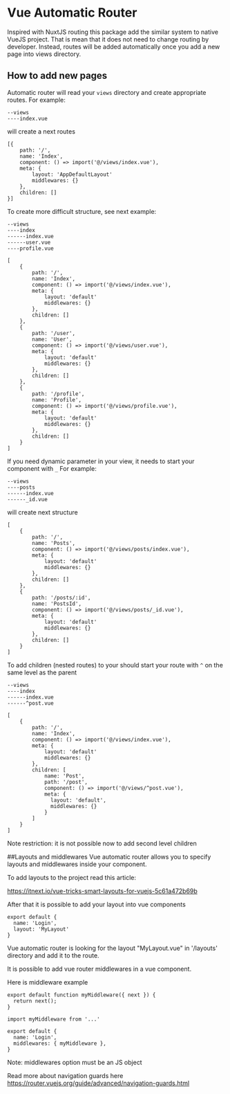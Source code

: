 # Vue Automatic Router
Inspired with NuxtJS routing this package add the similar system to native VueJS project.
That is mean that it does not need to change routing by developer.
Instead, routes will be added automatically once you add
a new page into views directory.

## How to add new pages
Automatic router will read your `views` directory and create appropriate routes.
For example:
```
--views
----index.vue
```
will create a next routes
```
[{
    path: '/',
    name: 'Index',
    component: () => import('@/views/index.vue'),
    meta: {
        layout: 'AppDefaultLayout'
        middlewares: {}
    },
    children: []
}]
```
To create more difficult structure, see next example:
```
--views
----index
------index.vue
------user.vue
----profile.vue
```
```
[
    {
        path: '/',
        name: 'Index',
        component: () => import('@/views/index.vue'),
        meta: {
            layout: 'default'
            middlewares: {}
        },
        children: []
    },
    {
        path: '/user',
        name: 'User',
        component: () => import('@/views/user.vue'),
        meta: {
            layout: 'default'
            middlewares: {}
        },
        children: []
    },
    {
        path: '/profile',
        name: 'Profile',
        component: () => import('@/views/profile.vue'),
        meta: {
            layout: 'default'
            middlewares: {}
        },
        children: []
    }
]
```

If you need dynamic parameter in your view, it needs to start your component with `_`
For example:
```
--views
----posts
------index.vue
------_id.vue
```
will create next structure
```
[
    {
        path: '/',
        name: 'Posts',
        component: () => import('@/views/posts/index.vue'),
        meta: {
            layout: 'default'
            middlewares: {}
        },
        children: []
    },
    {
        path: '/posts/:id',
        name: 'PostsId',
        component: () => import('@/views/posts/_id.vue'),
        meta: {
            layout: 'default'
            middlewares: {}
        },
        children: []
    }
]
```
To add children (nested routes) to your should start your route with `^` on the same level as the parent
```
--views
----index
------index.vue
------^post.vue
```
```
[
    {
        path: '/',
        name: 'Index',
        component: () => import('@/views/index.vue'),
        meta: {
            layout: 'default'
            middlewares: {}
        },
        children: [
            name: 'Post',
            path: '/post',
            component: () => import('@/views/^post.vue'),
            meta: {
              layout: 'default',
              middlewares: {}
            }
        ]
    }
]
```

Note restriction: it is not possible now to add second level children

##Layouts and middlewares
Vue automatic router allows you to specify layouts and middlewares inside your component.

To add layouts to the project read this article:

https://itnext.io/vue-tricks-smart-layouts-for-vuejs-5c61a472b69b

After that it is possible to add your layout into vue components
```
export default {
  name: 'Login',
  layout: 'MyLayout'
}
```
Vue automatic router is looking for the layout "MyLayout.vue" in '/layouts' directory and add it to the route.

It is possible to add vue router middlewares in a vue component.

Here is middleware example
```
export default function myMiddleware({ next }) {
  return next();
}
```
```
import myMiddleware from '...'

export default {
  name: 'Login',
  middlewares: { myMiddleware },
}
```
Note: middlewares option must be an JS object

Read more about navigation guards here
https://router.vuejs.org/guide/advanced/navigation-guards.html
